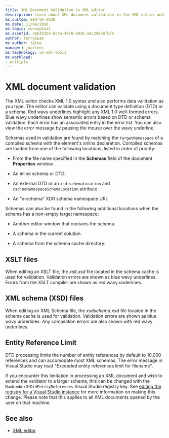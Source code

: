 ```yaml
---
title: XML Document Validation in XML editor
description: Learn about XML document validation in the XML editor and how it checks XML 1.0 syntax and performs data validation as you type.
ms.custom: SEO-VS-2020
ms.date: 11/04/2016
ms.topic: conceptual
ms.assetid: abb353bd-6c4a-4978-b03b-a8c245bbfb55
author: TerryGLee
ms.author: tglee
manager: jmartens
ms.technology: vs-xml-tools
ms.workload:
- multiple
---
```

# XML document validation

The XML editor checks XML 1.0 syntax and also performs data validation as you type. The editor can validate using a document type definition (DTD) or a schema. Red wavy underlines highlight any XML 1.0 well-formed errors. Blue wavy underlines show semantic errors based on DTD or schema validation. Each error has an associated entry in the error list. You can also view the error message by pausing the mouse over the wavy underline.

Schemas used in validation are found by matching the `targetNamespace` of a compiled schema with the element's xmlns declaration. Compiled schemas are loaded from one of the following locations, listed in order of priority:

- From the file name specified in the **Schemas** field of the document **Properties** window.

- An inline schema or DTD.

- An external DTD or an `xsd:schemaLocation` and `xsd:noNamespaceSchemaLocation` attribute

- An "x-schema" XDR schema namespace URI.

Schemas can also be found in the following additional locations when the schema has a non-empty target namespace:

- Another editor window that contains the schema.

- A schema in the current solution.

- A schema from the schema cache directory.

## XSLT files
When editing an XSLT file, the *xslt.xsd* file located in the schema cache is used for validation. Validation errors are shown as blue wavy underlines. Errors from the XSLT compiler are shown as red wavy underlines.

## XML schema (XSD) files
When editing an XML Schema file, the *xsdschema.xsd* file located in the schema cache is used for validation. Validation errors are shown as blue wavy underlines. Any compilation errors are also shown with red wavy underlines.

## Entity Reference Limit
DTD processing limits the number of entity references by default to 10,000 references and can accomodate most XML schemas.  The error message in Visual Studio may read "Exceeded entity references limit for filename".

If you encounter this limitation in processing an XML document and wish to extend the validator to a larger schema, this can be changed with the `MaxNumberOfDtdEntityReferences` Visual Studio registry key. See [editing the registry for a Visual Studio instance](../install/tools-for-managing-visual-studio-instances.md#editing-the-registry-for-a-visual-studio-instance) for more information on making this change. Please note that this applies to all XML documents opened by the user on that machine.

## See also

- [XML editor](../xml-tools/xml-editor.md)
